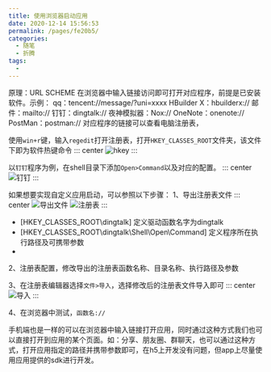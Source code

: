 ```yaml
---
title: 使用浏览器启动应用
date: 2020-12-14 15:56:53
permalink: /pages/fe20b5/
categories:
  - 随笔
  - 折腾
tags:
  - 
---
```

原理：URL SCHEME
在浏览器中输入链接访问即可打开对应程序，前提是已安装软件。示例：
qq：tencent://message/?uni=xxxx
HBuilder X：hbuilderx://
邮件：mailto://
钉钉：dingtalk://
夜神模拟器：Nox://
OneNote：onenote://
PostMan：postman://
对应程序的链接可以查看电脑注册表，

使用`win+r`键，输入`regedit`打开注册表，打开`HKEY_CLASSES_ROOT`文件夹，该文件下即为软件热键命令
::: center
![hkey](https://lhost.oss-cn-chengdu.aliyuncs.com/blog/20201230162359.png)
:::

以`钉钉`程序为例，在shell目录下添加`Open>Command`以及对应的配置。
::: center
![钉钉](https://lhost.oss-cn-chengdu.aliyuncs.com/blog/20201230164526.png)
:::


如果想要实现自定义应用启动，可以参照以下步骤：
1、导出注册表文件
::: center
![导出文件](https://lhost.oss-cn-chengdu.aliyuncs.com/blog/20201230173532.png)
![注册表](https://lhost.oss-cn-chengdu.aliyuncs.com/blog/20201230173859.png)
:::
* [HKEY_CLASSES_ROOT\dingtalk] 定义驱动函数名字为dingtalk
* [HKEY_CLASSES_ROOT\dingtalk\Shell\Open\Command] 定义程序所在执行路径及可携带参数
* 
2、注册表配置，修改导出的注册表函数名称、目录名称、执行路径及参数

3、在注册表编辑器选择`文件>导入`，选择修改后的注册表文件导入即可
::: center
![导入](https://lhost.oss-cn-chengdu.aliyuncs.com/blog/20201230180803.png)
:::

4、在浏览器中测试，`函数名://`

手机端也是一样的可以在浏览器中输入链接打开应用，同时通过这种方式我们也可以直接打开到应用的某个页面。如：分享、朋友圈、群聊天，也可以通过这种方式，打开应用指定的路径并携带参数即可，在h5上开发没有问题，但app上尽量使用应用提供的sdk进行开发。